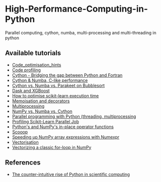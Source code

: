# High-Performance-Computing-in-Python
Parallel computing, cython, numba, multi-processing and multi-threading in python


## Available tutorials
- [Code_optimisation_hints](https://github.com/kyaiooiayk/High-Performance-Computing-in-Python/blob/master/tutorials/GitHub_MD_rendering/Code_optimisation_hints.ipynb)
- [Code profiling](https://github.com/kyaiooiayk/High-Performance-Computing-in-Python/blob/master/tutorials/GitHub_MD_rendering/Code_profiling.ipynb)
- [Cython - Bridging the gap between Python and Fortran](https://github.com/kyaiooiayk/High-Performance-Computing-in-Python/blob/master/tutorials/GitHub_MD_rendering/%20Cython%20-%20Bridging%20the%20gap%20between%20Python%20and%20Fortran.ipynb)
- [Cython & Numba, C-like performance](https://github.com/kyaiooiayk/High-Performance-Computing-in-Python/blob/master/tutorials/GitHub_MD_rendering/Cython%20%26%20Numba%2C%20C-like%20performance.ipynb)
- [Cython vs. Numba vs. Parakeet on Bubblesort](https://github.com/kyaiooiayk/High-Performance-Computing-in-Python/blob/master/tutorials/GitHub_MD_rendering/Cython%20vs.%20Numba%20vs.%20Parakeet%20on%20Bubblesort.ipynb)
- [Dask and XGBoost](https://github.com/kyaiooiayk/High-Performance-Computing-in-Python/tree/master/tutorials/dask_with_XGBoost)
- [How to optimise scikit-learn execution time](https://github.com/kyaiooiayk/High-Performance-Computing-in-Python/blob/master/tutorials/GitHub_MD_rendering/How%20to%20optimise%20scikit-learn%20execution%20time.ipynb)
- [Memoisation and decorators](https://github.com/kyaiooiayk/High-Performance-Computing-in-Python/blob/master/tutorials/GitHub_MD_rendering/Memoisation%20and%20decorator.ipynb)
- [Multiprocessing](https://github.com/kyaiooiayk/High-Performance-Computing-in-Python/tree/master/tutorials/Multiprocessing)
- [NumPy vs. Numba vs. Cython](https://github.com/kyaiooiayk/High-Performance-Computing-in-Python/blob/master/tutorials/GitHub_MD_rendering/NumPy%20vs.%20Numba%20vs.%20Cython.ipynb)
- [Parallel programming with Python (threading, multiprocessing](https://github.com/kyaiooiayk/High-Performance-Computing-in-Python/blob/master/tutorials/GitHub_MD_rendering/Parallel%20programming%20with%20Python%20(threading%2C%20multiprocessing).ipynb)
- [Profiling Scikit-Learn Parallel Job](https://github.com/kyaiooiayk/High-Performance-Computing-in-Python/tree/master/tutorials/Profiling_SKLearn_Parallel_Jobs)
- [Python's and NumPy's in-place operator functions](https://github.com/kyaiooiayk/High-Performance-Computing-in-Python/blob/master/tutorials/GitHub_MD_rendering/Python's%20and%20NumPy's%20in-place%20operator%20functions.ipynb)
- [Scooop](https://github.com/kyaiooiayk/High-Performance-Computing-in-Python/tree/master/tutorials/Scoop)
- [Speeding up NumPy array expressions with Numexpr](https://github.com/kyaiooiayk/High-Performance-Computing-in-Python/blob/master/tutorials/GitHub_MD_rendering/Speeding%20up%20NumPy%20array%20expressions%20with%20Numexpr.ipynb)
- [Vectorisation](https://github.com/kyaiooiayk/High-Performance-Computing-in-Python/blob/master/tutorials/GitHub_MD_rendering/Vectorisation.ipynb)
- [Vectorizing a classic for-loop in NumPy](https://github.com/kyaiooiayk/High-Performance-Computing-in-Python/blob/master/tutorials/GitHub_MD_rendering/Vectorizing%20a%20classic%20for-loop%20in%20NumPy%20.ipynb)

## References
- [The counter-intuitive rise of Python in scientific computing](https://cerfacs.fr/coop/fortran-vs-python)
